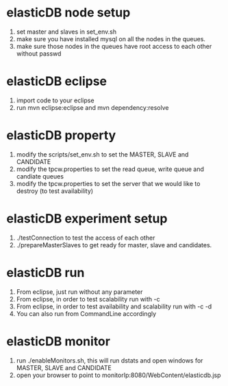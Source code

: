 # elasticDB node setup
1. set master and slaves in set_env.sh
2. make sure you have installed mysql on all the nodes in the queues. 
3. make sure those nodes in the queues have root access to each other without passwd

# elasticDB eclipse
1. import code to your eclipse
2. run mvn eclipse:eclipse and mvn dependency:resolve

# elasticDB property
1. modify the scripts/set_env.sh to set the MASTER, SLAVE and CANDIDATE
2. modify the tpcw.properties to set the read queue, write queue and candiate queues
3. modify the tpcw.properties to set the server that we would like to destroy (to test availability)

# elasticDB experiment setup
1. ./testConnection to test the access of each other
2. ./prepareMasterSlaves to get ready for master, slave and candidates.

# elasticDB run
1. From eclipse, just run without any parameter
2. From eclipse, in order to test scalability run with -c 
3. From eclipse, in order to test availability and scalability run with -c -d
4. You can also run from CommandLine accordingly

# elasticDB monitor
1. run ./enableMonitors.sh, this will run dstats and open windows for MASTER, SLAVE and CANDIDATE
2. open your browser to point to monitorIp:8080/WebContent/elasticdb.jsp

